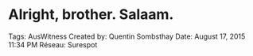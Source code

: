 # Alright, brother. Salaam.

Tags: AusWitness
Created by: Quentin Sombsthay
Date: August 17, 2015 11:34 PM
Réseau: Surespot